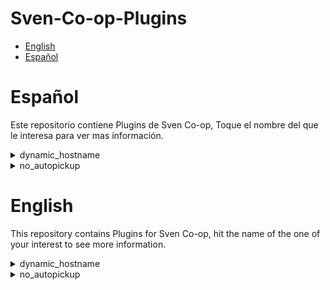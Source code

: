 # Sven-Co-op-Plugins

- [English](#english)
- [Español](#español)

# Español

Este repositorio contiene Plugins de Sven Co-op, Toque el nombre del que le interesa para ver mas información.

<details><summary>dynamic_hostname</summary>
<p>

  dynamic_hostname es un plugin que cambia dinamicamente el nombre de tu servidor dependiente de el mapa que se este jugando.
  
  Abra el archivo dynamic_hostname.as y modifique la linea 1 (iszConfigFile) cambielo a una ruta de su preferencia.
  
  cree un archivo de texto en la ruta que haya elegido y editelo de tal forma como se muestra en el ejemplo.
  
  Un simple espacio define que e lado izquierdo es el nombre del mapa actual y el lado derecho es el titulo a mostrar.

</p>
</details>

<details><summary>no_autopickup</summary>
<p>

  no_autopickup es un plugin que modifica los items en el momento en que un jugador quiere tomarlos, haciendo que estos deban presionar USE (e) para tomarlos.
  
</p>
</details>

# English

This repository contains Plugins for Sven Co-op, hit the name of the one of your interest to see more information.

<details><summary>dynamic_hostname</summary>
<p>

  dynamic_hostname is a plugin that changes dynamicaly the name of your server depending the map that is bplaying.
  
  Open the dynamic_hostname.as and modify the line 1 (iszConfigFile) change it for a path of your preference.

  Create a text file in the path set and edit it as it is shown in the example.
  
  A simple space defines the left side as the name of the current map and the right side as the title to show.

</p>
</details>

<details><summary>no_autopickup</summary>
<p>

  no_autopickup is a plugin that modify the items at the moment a player wants to pick up them, forcing them to press the USE (e) key to pick up.
  
</p>
</details>
